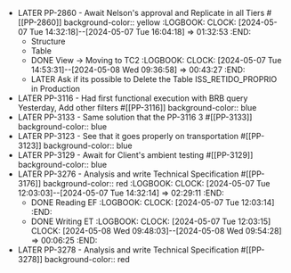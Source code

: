 - LATER PP-2860 - Await Nelson's approval and Replicate in all Tiers #[[PP-2860]]
  background-color:: yellow
  :LOGBOOK:
  CLOCK: [2024-05-07 Tue 14:32:18]--[2024-05-07 Tue 16:04:18] =>  01:32:53
  :END:
	- Structure
	- Table
	- DONE View -> Moving to TC2
	  :LOGBOOK:
	  CLOCK: [2024-05-07 Tue 14:53:31]--[2024-05-08 Wed 09:36:58] =>  00:43:27
	  :END:
	- LATER Ask if its possible to Delete the Table ISS_RETIDO_PROPRIO in Production
- LATER PP-3116 - Had first functional execution with BRB query Yesterday, Add other filters #[[PP-3116]]
  background-color:: blue
- LATER PP-3133 - Same solution that the PP-3116 3 #[[PP-3133]]
  background-color:: blue
- LATER PP-3123 - See that it goes properly on transportation #[[PP-3123]]
  background-color:: blue
- LATER PP-3129 - Await for Client's ambient testing #[[PP-3129]]
  background-color:: blue
- LATER PP-3276 - Analysis and write Technical Specification #[[PP-3176]]
  background-color:: red
  :LOGBOOK:
  CLOCK: [2024-05-07 Tue 12:03:03]--[2024-05-07 Tue 14:32:14] =>  02:29:11
  :END:
	- DONE Reading EF
	  :LOGBOOK:
	  CLOCK: [2024-05-07 Tue 12:03:14]
	  :END:
	- DONE Writing ET
	  :LOGBOOK:
	  CLOCK: [2024-05-07 Tue 12:03:15]
	  CLOCK: [2024-05-08 Wed 09:48:03]--[2024-05-08 Wed 09:54:28] =>  00:06:25
	  :END:
- LATER PP-3278 - Analysis and write Technical Specification #[[PP-3278]]
  background-color:: red